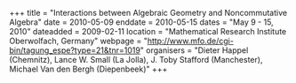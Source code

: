 +++
title = "Interactions between Algebraic Geometry and Noncommutative Algebra"
date = 2010-05-09
enddate = 2010-05-15
dates = "May 9 - 15, 2010"
dateadded = 2009-02-11
location = "Mathematical Research Institute Oberwolfach, Germany"
webpage = "http://www.mfo.de/cgi-bin/tagung_espe?type=21&tnr=1019"
organisers = "Dieter Happel (Chemnitz), Lance W. Small (La Jolla), J. Toby Stafford (Manchester), Michael Van den Bergh (Diepenbeek)"
+++
